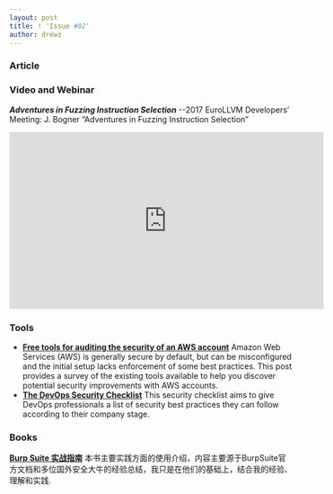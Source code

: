 ```yaml
---
layout: post
title: ! 'Issue #02'
author: drewz
---
```


### Article



### Video and Webinar
***Adventures in Fuzzing Instruction Selection*** --2017 EuroLLVM Developers’ Meeting: J. Bogner “Adventures in Fuzzing Instruction Selection”
<iframe width="560" height="315" src="https://www.youtube.com/embed/UBbQ_s6hNgg" frameborder="0" allowfullscreen></iframe>


### Tools

- [**Free tools for auditing the security of an AWS account**](https://summitroute.com/blog/2017/05/30/free_tools_for_auditing_the_security_of_an_aws_account/) Amazon Web Services (AWS) is generally secure by default, but can be misconfigured and the initial setup lacks enforcement of some best practices. This post provides a survey of the existing tools available to help you discover potential security improvements with AWS accounts.
- [**The DevOps Security Checklist**](https://devops-security-checklist.sqreen.io/) This security checklist aims to give DevOps professionals a list of security best practices they can follow according to their company stage.

### Books
[**Burp Suite 实战指南**](https://www.gitbook.com/book/t0data/burpsuite/details) 本书主要实践方面的使用介绍，内容主要源于BurpSuite官方文档和多位国外安全大牛的经验总结，我只是在他们的基础上，结合我的经验、理解和实践.
